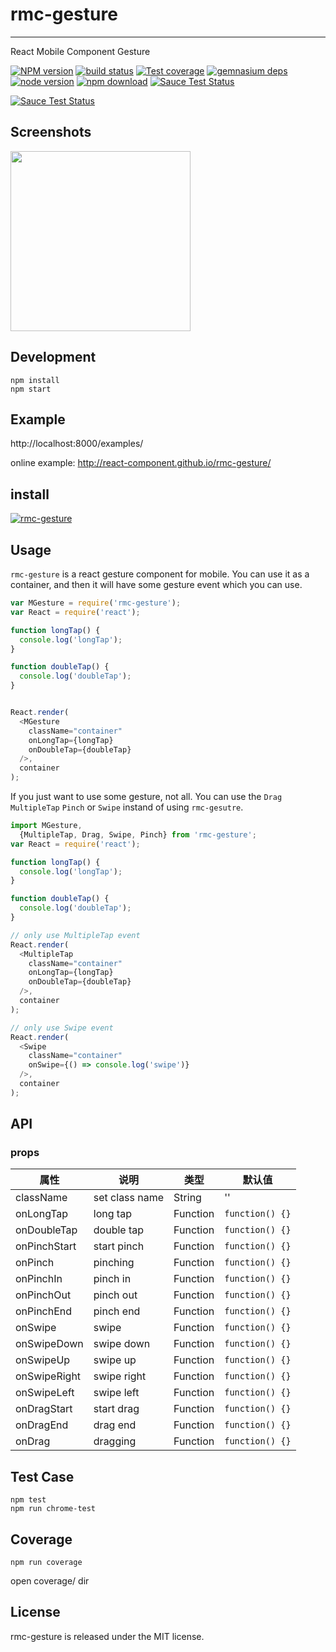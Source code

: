 # rmc-gesture
---

React Mobile Component Gesture


[![NPM version][npm-image]][npm-url]
[![build status][travis-image]][travis-url]
[![Test coverage][coveralls-image]][coveralls-url]
[![gemnasium deps][gemnasium-image]][gemnasium-url]
[![node version][node-image]][node-url]
[![npm download][download-image]][download-url]
[![Sauce Test Status](https://saucelabs.com/buildstatus/rmc-gesture)](https://saucelabs.com/u/rmc-gesture)

[![Sauce Test Status](https://saucelabs.com/browser-matrix/rmc-gesture.svg)](https://saucelabs.com/u/rmc-gesture)

[npm-image]: http://img.shields.io/npm/v/rmc-gesture.svg?style=flat-square
[npm-url]: http://npmjs.org/package/rmc-gesture
[travis-image]: https://img.shields.io/travis/react-component/rmc-gesture.svg?style=flat-square
[travis-url]: https://travis-ci.org/react-component/rmc-gesture
[coveralls-image]: https://img.shields.io/coveralls/react-component/rmc-gesture.svg?style=flat-square
[coveralls-url]: https://coveralls.io/r/react-component/rmc-gesture?branch=master
[gemnasium-image]: http://img.shields.io/gemnasium/react-component/rmc-gesture.svg?style=flat-square
[gemnasium-url]: https://gemnasium.com/react-component/rmc-gesture
[node-image]: https://img.shields.io/badge/node.js-%3E=_0.10-green.svg?style=flat-square
[node-url]: http://nodejs.org/download/
[download-image]: https://img.shields.io/npm/dm/rmc-gesture.svg?style=flat-square
[download-url]: https://npmjs.org/package/rmc-gesture

## Screenshots

<img src="" width="288"/>


## Development

```
npm install
npm start
```

## Example

http://localhost:8000/examples/

online example: http://react-component.github.io/rmc-gesture/


## install


[![rmc-gesture](https://nodei.co/npm/rmc-gesture.png)](https://npmjs.org/package/rmc-gesture)


## Usage

`rmc-gesture` is a react gesture component for mobile. You can use it as a container, and then it will have some gesture event which you can use.

```js
var MGesture = require('rmc-gesture');
var React = require('react');

function longTap() {
  console.log('longTap');
}

function doubleTap() {
  console.log('doubleTap');
}


React.render(
  <MGesture
    className="container"
    onLongTap={longTap}
    onDoubleTap={doubleTap}
  />,
  container
);
```

If you just want to use some gesture, not all. You can use the `Drag` `MultipleTap` `Pinch` or `Swipe` instand of using `rmc-gesutre`.

```js
import MGesture,
  {MultipleTap, Drag, Swipe, Pinch} from 'rmc-gesture';
var React = require('react');

function longTap() {
  console.log('longTap');
}

function doubleTap() {
  console.log('doubleTap');
}

// only use MultipleTap event
React.render(
  <MultipleTap
    className="container"
    onLongTap={longTap}
    onDoubleTap={doubleTap}
  />,
  container
);

// only use Swipe event
React.render(
  <Swipe
    className="container"
    onSwipe={() => console.log('swipe')}
  />,
  container
);
```

## API

### props


| 属性        | 说明                   | 类型   | 默认值     |
|-------------|------------------------|--------|------------|
| className       | set class name     | String | '' |
| onLongTap       | long tap      | Function | `function() {}` |
| onDoubleTap       | double tap      | Function | `function() {}` |
| onPinchStart       | start pinch      | Function | `function() {}` |
| onPinch       | pinching      | Function | `function() {}` |
| onPinchIn       | pinch in      | Function | `function() {}` |
| onPinchOut       | pinch out      | Function | `function() {}` |
| onPinchEnd       | pinch end      | Function | `function() {}` |
| onSwipe       | swipe      | Function | `function() {}` |
| onSwipeDown       | swipe down      | Function | `function() {}` |
| onSwipeUp       | swipe up      | Function | `function() {}` |
| onSwipeRight       | swipe right      | Function | `function() {}` |
| onSwipeLeft       | swipe left      | Function | `function() {}` |
| onDragStart       | start drag      | Function | `function() {}` |
| onDragEnd       | drag end      | Function | `function() {}` |
| onDrag       | dragging      | Function | `function() {}` |


## Test Case

```
npm test
npm run chrome-test
```

## Coverage

```
npm run coverage
```

open coverage/ dir

## License

rmc-gesture is released under the MIT license.
